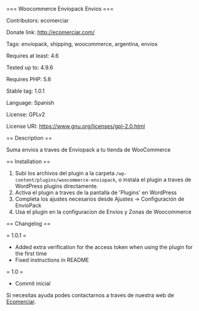 === Woocommerce Enviopack Envios ===

Contributors: ecomerciar

Donate link: http://ecomerciar.com/

Tags: enviopack, shipping, woocommerce, argentina, envios

Requires at least: 4.6

Tested up to: 4.9.6

Requires PHP: 5.6

Stable tag: 1.0.1

Language: Spanish

License: GPLv2

License URI: https://www.gnu.org/licenses/gpl-2.0.html

== Description ==

Suma envios a traves de Enviopack a tu tienda de WooCommerce

== Installation ==

1. Subi los archivos del plugin a la carpeta `/wp-content/plugins/woocommerce-enviopack`, o instala el plugin a traves de WordPress plugins directamente.
2. Activa el plugin a traves de la pantalla de 'Plugins' en WordPress
3. Completa los ajustes necesarios desde Ajustes -> Configuración de EnvíoPack
4. Usa el plugin en la configuracion de Envios y Zonas de Woocommerce

== Changelog ==

= 1.0.1 =
* Added extra verification for the access token when using the plugin for the first time
* Fixed instructions in README

= 1.0 =
* Commit inicial

Si necesitas ayuda podes contactarnos a traves de nuestra web de [Ecomerciar](http://ecomerciar.com/ "Ecomerciar").
